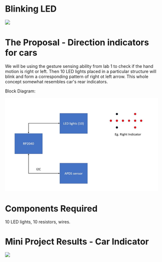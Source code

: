 # Blinking LED

<img src = "blinking led.gif">

# The Proposal - Direction indicators for cars

We will be using the gesture sensing ability from lab 1 to check if the hand motion is right or left. Then 10 LED lights placed in a particular structure will blink and form a corresponding pattern of right ot left arrow. This whole concept somewhat resembles car's rear indicators. 

Block Diagram:

<img src="Block_d.JPG">


# Components Required 

10 LED lights, 10 resistors, wires.


# Mini Project Results - Car Indicator 

<img src = "proposal/Mini_project.gif">



